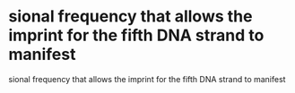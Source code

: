 # sional frequency that allows the imprint for the fifth DNA strand to manifest

sional frequency that allows the imprint for the fifth DNA strand to manifest
